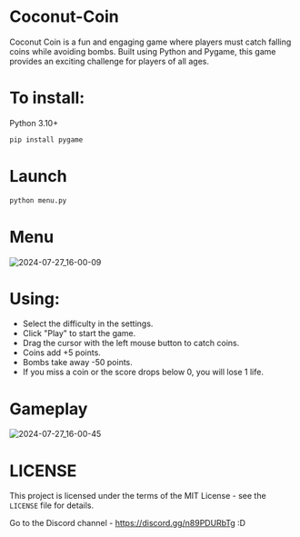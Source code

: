 # Coconut-Coin
Coconut Coin is a fun and engaging game where players must catch falling coins while avoiding bombs. Built using Python and Pygame, this game provides an exciting challenge for players of all ages.

# To install:

Python 3.10+
```sh
pip install pygame
```

# Launch
```sh
python menu.py
```
# Menu
![2024-07-27_16-00-09](https://github.com/user-attachments/assets/6d4c59d1-3fa5-4506-b26d-2d0bb7f727f3)

# Using:

- Select the difficulty in the settings.
- Click "Play" to start the game.
- Drag the cursor with the left mouse button to catch coins.
- Coins add +5 points.
- Bombs take away -50 points.
- If you miss a coin or the score drops below 0, you will lose 1 life.

# Gameplay
![2024-07-27_16-00-45](https://github.com/user-attachments/assets/2dbc0780-02ce-452d-a638-5ec00b7c6eae)


# LICENSE
This project is licensed under the terms of the MIT License - see the `LICENSE` file for details.

Go to the Discord channel - https://discord.gg/n89PDURbTg
:D
